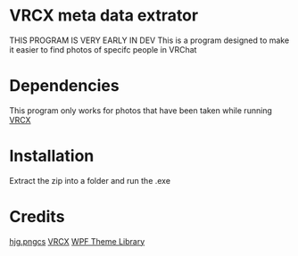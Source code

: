 # VRCX meta data extrator
THIS PROGRAM IS VERY EARLY IN DEV
This is a program designed to make it easier to find photos of specifc people in VRChat
 
# Dependencies
This program only works for photos that have been taken while running [VRCX](https://github.com/vrcx-team/VRCX)

# Installation
Extract the zip into a folder and run the .exe

# Credits
[hjg.pngcs](https://www.nuget.org/packages/hjg.pngcs)
[VRCX](https://github.com/vrcx-team/VRCX)
[WPF Theme Library](https://github.com/AngryCarrot789/WPFDarkTheme)
